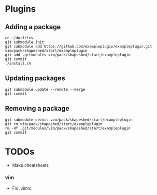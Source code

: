 # Plugins
## Adding a package
```
cd ~/dotfiles
git submodule init
git submodule add https://github.com/exampleplugin/exampleplugin.git vim/pack/shapeshed/start/exampleplugin
git add .gitmodules vim/pack/shapeshed/start/exampleplugin
git commit
./install.sh
```

## Updating packages
```
git submodule update --remote --merge
git commit
```

## Removing a package
```
git submodule deinit vim/pack/shapeshed/start/exampleplugin
git rm vim/pack/shapeshed/start/exampleplugin
rm -Rf .git/modules/vim/pack/shapeshed/start/exampleplugin
git commit
```
# TODOs
- Make cheatsheets

### vim
- Fix .vimrc

